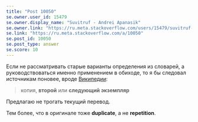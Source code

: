 ```yaml
---
title: "Post 10050"
se.owner.user_id: 15479
se.owner.display_name: "Suvitruf - Andrei Apanasik"
se.owner.link: "https://ru.meta.stackoverflow.com/users/15479/suvitruf-andrei-apanasik"
se.link: "https://ru.meta.stackoverflow.com/a/10050"
se.post_id: 10050
se.post_type: answer
se.score: 10
---
```

<p>Если не рассматривать старые варианты определения из словарей, а руководствоваться именно применением в обиходе, то я бы следовал источникам поновее, вроде <a href="https://ru.wikipedia.org/wiki/%D0%94%D1%83%D0%B1%D0%BB%D0%B8%D0%BA%D0%B0%D1%82" rel="nofollow noreferrer">Википедии</a>:</p>

<blockquote>
  <p>копия, <strong>второй</strong> или <strong>следующий экземпляр</strong></p>
</blockquote>

<p>Предлагаю не трогать текущий перевод.</p>

<p>Тем более, что в оригинале тоже <strong>duplicate</strong>, а не <strong>repetition</strong>.</p>
